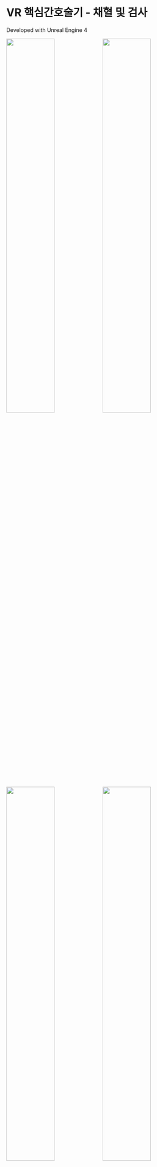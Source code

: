 # VR 핵심간호술기 - 채혈 및 검사

Developed with Unreal Engine 4

<img src="https://user-images.githubusercontent.com/92451281/210620714-b3157cb7-3061-47bc-96f0-5da89ed4fb72.png" width="50%" height="50%"><img src="https://user-images.githubusercontent.com/92451281/210620314-319ded32-1d77-43ab-8d66-5d5f9235869a.png" width="50%" height="50%"><img src="https://user-images.githubusercontent.com/92451281/210620384-b558b844-4b3b-44ff-a4fe-e8ad51175df0.png" width="50%" height="50%"><img src="https://user-images.githubusercontent.com/92451281/210620872-26aa430d-e094-441f-8eca-558dc3e84f53.png" width="50%" height="50%">

### [시연동영상](https://youtu.be/9srFcM9b2T0)

---
<핵심간호술기란?>   
한국간호교육평가원에서 제시한 간호사 직무수행 중 빈도와 중요도가 높은 간호술로서 간호사 양성 교육과정 중에 필수적으로 학습되고 성취되어야 할 기술을 의미합니다.

<채혈 및 검사>   
핵심기본간호술 평가항목 중 채혈 및 검사 컨텐츠를 Unreal Engine 4 로 개발하였습니다.   
Oculus Quest2를 사용하여 VR 컨텐츠로 학습할 수 있습니다.

